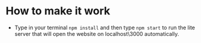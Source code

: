 

# How to make it work
* Type in your terminal `npm install` and then type `npm start` to run the lite server that will open the website on localhost\3000 automatically. 
